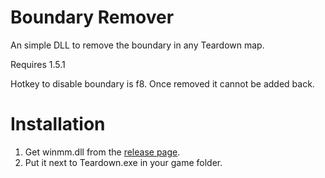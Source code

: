 # Boundary Remover
An simple DLL to remove the boundary in any Teardown map.

Requires 1.5.1

Hotkey to disable boundary is f8. Once removed it cannot be added back.

# Installation
1. Get winmm.dll from the [release page](https://github.com/nathangur/Teardown-Boundary-Remover/releases/latest).
2. Put it next to Teardown.exe in your game folder.
